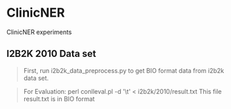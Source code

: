 # ClinicNER
ClinicNER experiments

## I2B2K 2010 Data set
> First, run i2b2k_data_preprocess.py to get BIO format data from i2b2k data set.

> For Evaluation: perl conlleval.pl -d '\t' < i2b2k/2010/result.txt
> This file result.txt is in BIO format
